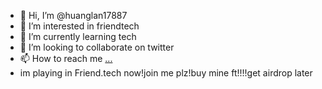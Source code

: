 - 👋 Hi, I’m @huanglan17887
- 👀 I’m interested in friendtech
- 🌱 I’m currently learning tech
- 💞️ I’m looking to collaborate on twitter
- 📫 How to reach me [...](https://twitter.com/Milerbtc)
- im playing in Friend.tech now!join me plz!buy mine ft!!!!get airdrop later

<!---
huanglan17887/huanglan17887 is a ✨ special ✨ repository because its `README.md` (this file) appears on your GitHub profile.
You can click the Preview link to take a look at your changes.
--->
